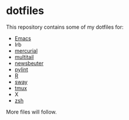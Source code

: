 # dotfiles

This repository contains some of my dotfiles for:

- [Emacs](http://www.gnu.org/software/emacs/)
- Irb
- [mercurial](http://mercurial.selenic.com/)
- [multitail](http://www.vanheusden.com/multitail/)
- [newsbeuter](http://newsbeuter.org/)
- [pylint](http://www.logilab.org/857)
- [R](http://www.r-project.org/)
- [sway](https://swaywm.org/)
- [tmux](http://tmux.sourceforge.net/)
- X
- [zsh](http://www.zsh.org/)

More files will follow.

